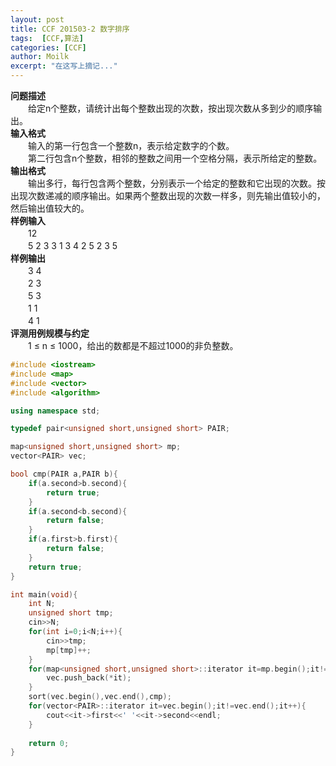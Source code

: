 ```yaml
---
layout: post
title: CCF 201503-2 数字排序
tags:  [CCF,算法]
categories: [CCF]
author: Moilk
excerpt: "在这写上摘记..."
---
```


**问题描述**  
　　给定n个整数，请统计出每个整数出现的次数，按出现次数从多到少的顺序输出。  
**输入格式**  
　　输入的第一行包含一个整数n，表示给定数字的个数。  
　　第二行包含n个整数，相邻的整数之间用一个空格分隔，表示所给定的整数。  
**输出格式**  
　　输出多行，每行包含两个整数，分别表示一个给定的整数和它出现的次数。按出现次数递减的顺序输出。如果两个整数出现的次数一样多，则先输出值较小的，然后输出值较大的。  
**样例输入**  
　　12  
　　5 2 3 3 1 3 4 2 5 2 3 5  
**样例输出**  
　　3 4  
　　2 3  
　　5 3  
　　1 1  
　　4 1  
**评测用例规模与约定**  
　　1 ≤ n ≤ 1000，给出的数都是不超过1000的非负整数。  

```cpp
#include <iostream>
#include <map>
#include <vector>
#include <algorithm>

using namespace std;

typedef pair<unsigned short,unsigned short> PAIR;

map<unsigned short,unsigned short> mp;
vector<PAIR> vec;

bool cmp(PAIR a,PAIR b){
	if(a.second>b.second){
		return true;
	}
	if(a.second<b.second){
		return false;
	}
	if(a.first>b.first){
		return false;
	}
	return true;
}

int main(void){
	int N;
	unsigned short tmp;
	cin>>N;
	for(int i=0;i<N;i++){
		cin>>tmp;
		mp[tmp]++;
	}
	for(map<unsigned short,unsigned short>::iterator it=mp.begin();it!=mp.end();it++){
		vec.push_back(*it);
	}
	sort(vec.begin(),vec.end(),cmp);
	for(vector<PAIR>::iterator it=vec.begin();it!=vec.end();it++){
		cout<<it->first<<' '<<it->second<<endl;
	}
	
	return 0;
} 
```